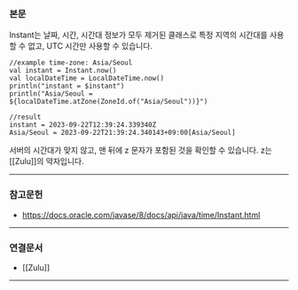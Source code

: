 ### 본문
Instant는 날짜, 시간, 시간대 정보가 모두 제거된 클래스로 특정 지역의 시간대를 사용할 수 없고, UTC 시간만 사용할 수 있습니다.

```
//example time-zone: Asia/Seoul
val instant = Instant.now()  
val localDateTime = LocalDateTime.now()  
println("instant = $instant")  
println("Asia/Seoul = ${localDateTime.atZone(ZoneId.of("Asia/Seoul"))}")

//result
instant = 2023-09-22T12:39:24.339340Z
Asia/Seoul = 2023-09-22T21:39:24.340143+09:00[Asia/Seoul]
```

서버의 시간대가 맞지 않고, 맨 뒤에 z 문자가 포함된 것을 확인할 수 있습니다. z는 [[Zulu]]의 약자입니다.

---
### 참고문헌
- https://docs.oracle.com/javase/8/docs/api/java/time/Instant.html
---
### 연결문서
- [[Zulu]]
---